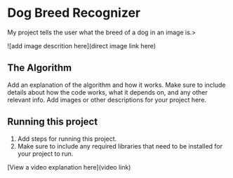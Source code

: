 # Dog Breed Recognizer

 My project tells the user what the breed of a dog in an image is.> 

![add image descrition here](direct image link here)

## The Algorithm

Add an explanation of the algorithm and how it works. Make sure to include details about how the code works, what it depends on, and any other relevant info. Add images or other descriptions for your project here. 


## Running this project

1. Add steps for running this project.
2. Make sure to include any required libraries that need to be installed for your project to run.

[View a video explanation here](video link)
